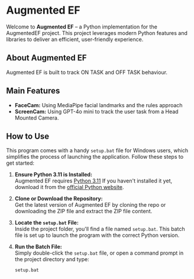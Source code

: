 # Augmented EF

Welcome to **Augmented EF** – a Python implementation for the AugmentedEF project. This project leverages modern Python features and libraries to deliver an efficient, user-friendly experience.

## About Augmented EF

Augmented EF is built to track ON TASK and OFF TASK behaviour. 

## Main Features

- **FaceCam:** Using MediaPipe facial landmarks and the rules approach
- **ScreenCam:** Using GPT-4o mini to track the user task from a Head Mounted Camera.

## How to Use

This program comes with a handy `setup.bat` file for Windows users, which simplifies the process of launching the application. Follow these steps to get started:

1. **Ensure Python 3.11 is Installed:**  
   Augmented EF requires [Python 3.11](https://www.python.org/ftp/python/3.11.9/python-3.11.9-amd64.exe) If you haven't installed it yet, download it from the [official Python website](https://www.python.org/downloads/).

2. **Clone or Download the Repository:**  
   Get the latest version of Augmented EF by cloning the repo or downloading the ZIP file and extract the ZIP file content.

3. **Locate the `setup.bat` File:**  
   Inside the project folder, you'll find a file named `setup.bat`. This batch file is set up to launch the program with the correct Python version.

4. **Run the Batch File:**  
   Simply double-click the `setup.bat` file, or open a command prompt in the project directory and type:
   ```bash
   setup.bat

